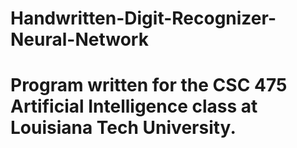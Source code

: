 # Handwritten-Digit-Recognizer-Neural-Network

# Program written for the CSC 475 Artificial Intelligence class at Louisiana Tech University.